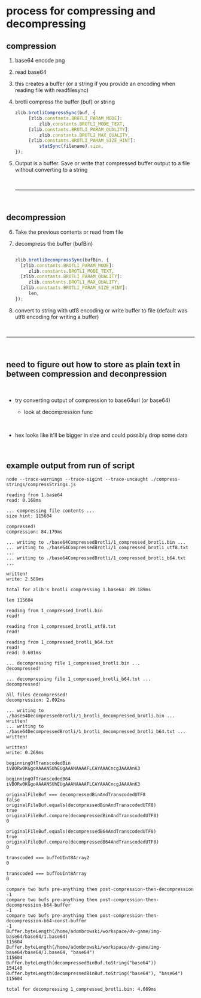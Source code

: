 # process for compressing and decompressing

## compression

1. base64 encode png

2. read base64

3. this creates a buffer (or a string if you provide an encoding when reading file with readfilesync)

4. brotli compress the buffer (buf) or string

   ```javascript
   zlib.brotliCompressSync(buf, {
        [zlib.constants.BROTLI_PARAM_MODE]:
            zlib.constants.BROTLI_MODE_TEXT,
        [zlib.constants.BROTLI_PARAM_QUALITY]:
            zlib.constants.BROTLI_MAX_QUALITY,
        [zlib.constants.BROTLI_PARAM_SIZE_HINT]:
            statSync(filename).size,
   });
   ```

5. Output is a buffer. Save or write that compressed buffer output to a
   file without converting to a string

    &nbsp;

    ***

    &nbsp;
    &nbsp;

## decompression

6. Take the previous contents or read from file

7. decompress the buffer (bufBin)

   ```javascript

   zlib.brotliDecompressSync(bufBin, {
     [zlib.constants.BROTLI_PARAM_MODE]:
        zlib.constants.BROTLI_MODE_TEXT,
     [zlib.constants.BROTLI_PARAM_QUALITY]:
        zlib.constants.BROTLI_MAX_QUALITY,
     [zlib.constants.BROTLI_PARAM_SIZE_HINT]:
        len,
   });

   ```

8. convert to string with utf8 encoding or write buffer to file (default was utf8 encoding for writing a buffer)

    &nbsp;

***

&nbsp;
&nbsp;

## need to figure out how to store as plain text in between compression and deconpression

&nbsp;

- try converting output of compression to base64url (or base64)

  - look at decompression func

&nbsp;

- hex looks like it'll be bigger in size and could possibly drop some data

&nbsp;

## example output from run of script

```
node --trace-warnings --trace-sigint --trace-uncaught ./compress-strings/compressStrings.js

reading from 1.base64
read: 0.168ms

... compressing file contents ...
size hint: 115604

compressed!
compression: 84.179ms

... writing to ./base64CompressedBrotli/1_compressed_brotli.bin ...
... writing to ./base64CompressedBrotli/1_compressed_brotli_utf8.txt ...
... writing to ./base64CompressedBrotli/1_compressed_brotli_b64.txt ...

written!
write: 2.589ms

total for zlib's brotli compressing 1.base64: 89.189ms

len 115604

reading from 1_compressed_brotli.bin
read!

reading from 1_compressed_brotli_utf8.txt
read!

reading from 1_compressed_brotli_b64.txt
read!
read: 0.601ms

... decompressing file 1_compressed_brotli.bin ...
decompressed!

... decompressing file 1_compressed_brotli_b64.txt ...
decompressed!

all files decompressed!
decompression: 2.092ms

... writing to ./base64DecompressedBrotli/1_brotli_decompressed_brotli.bin ...
written!
... writing to ./base64DecompressedBrotli/1_brotli_decompressed_brotli_b64.txt ...
written!

written!
write: 0.269ms

beginningOfTranscodedBin
iVBORw0KGgoAAAANSUhEUgAAANAAAAFLCAYAAACncgJAAAAnK3

beginningOfTranscodedB64
iVBORw0KGgoAAAANSUhEUgAAANAAAAFLCAYAAACncgJAAAAnK3

originalFileBuf === decompressedBinAndTranscodedUTF8
false
originalFileBuf.equals(decompressedBinAndTranscodedUTF8)
true
originalFileBuf.compare(decompressedBinAndTranscodedUTF8)
0

originalFileBuf.equals(decompressedB64AndTranscodedUTF8)
true
originalFileBuf.compare(decompressedB64AndTranscodedUTF8)
0

transcoded === bufToUInt8Array2
0

transcoded === bufToUInt8Array
0

compare two bufs pre-anything then post-compression-then-decompression
-1
compare two bufs pre-anything then post-compression-then-decompression-b64-buffer
-1
compare two bufs pre-anything then post-compression-then-decompression-b64-const-buffer
-1
Buffer.byteLength(/home/adombrowski/workspace/dv-game/img-base64/base64/1.base64)
115604
Buffer.byteLength(/home/adombrowski/workspace/dv-game/img-base64/base64/1.base64, "base64")
115604
Buffer.byteLength(decompressedBinBuf.toString("base64"))
154140
Buffer.byteLength(decompressedBinBuf.toString("base64"), "base64")
115604

total for decompressing 1_compressed_brotli.bin: 4.669ms
```
